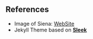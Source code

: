 ## References

* Image of Siena: [WebSite](https://www.10cose.it/siena/piazza-del-campo)
* Jekyll Theme based on [**Sleek**](https://github.com/janczizikow/sleek)